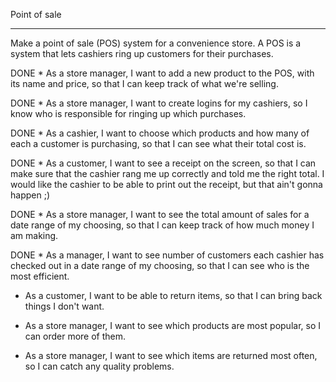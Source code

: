 Point of sale
************************************************
Make a point of sale (POS) system for a convenience store. A POS is a system that lets cashiers ring up customers for their purchases.

DONE * As a store manager, I want to add a new product to the POS, with its name and price, so that I can keep track of what we're selling.

DONE * As a store manager, I want to create logins for my cashiers, so I know who is responsible for ringing up which purchases.

DONE * As a cashier, I want to choose which products and how many of each a customer is purchasing, so that I can see what their total cost is.

DONE * As a customer, I want to see a receipt on the screen, so that I can make sure that the cashier rang me up correctly and told me the right total. I would like the cashier to be able to print out the receipt, but that ain't gonna happen ;)

DONE * As a store manager, I want to see the total amount of sales for a date range of my choosing, so that I can keep track of how much money I am making.

DONE * As a manager, I want to see number of customers each cashier has checked out in a date range of my choosing, so that I can see who is the most efficient.

* As a customer, I want to be able to return items, so that I can bring back things I don't want.

* As a store manager, I want to see which products are most popular, so I can order more of them.

* As a store manager, I want to see which items are returned most often, so I can catch any quality problems.
